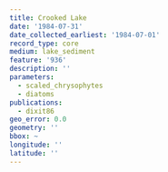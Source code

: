 ```yaml
---
title: Crooked Lake
date: '1984-07-31'
date_collected_earliest: '1984-07-01'
record_type: core
medium: lake_sediment
feature: '936'
description: ''
parameters:
  - scaled_chrysophytes
  - diatoms
publications:
  - dixit86
geo_error: 0.0
geometry: ''
bbox: ~
longitude: ''
latitude: ''
---
```


